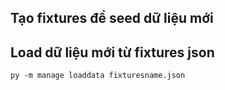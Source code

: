## Tạo fixtures để seed dữ liệu mới
## Load dữ liệu mới từ fixtures json
``py -m manage loaddata fixturesname.json``